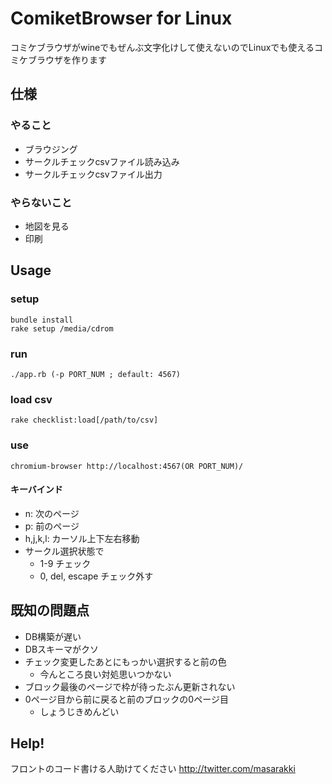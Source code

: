# ComiketBrowser for Linux

コミケブラウザがwineでもぜんぶ文字化けして使えないのでLinuxでも使えるコミケブラウザを作ります

## 仕様
### やること
- ブラウジング
- サークルチェックcsvファイル読み込み
- サークルチェックcsvファイル出力

### やらないこと
- 地図を見る
- 印刷

## Usage
### setup
    bundle install
    rake setup /media/cdrom

### run
    ./app.rb (-p PORT_NUM ; default: 4567)

### load csv
    rake checklist:load[/path/to/csv]

### use
    chromium-browser http://localhost:4567(OR PORT_NUM)/

#### キーバインド
- n: 次のページ
- p: 前のページ
- h,j,k,l: カーソル上下左右移動
- サークル選択状態で
  - 1-9 チェック
  - 0, del, escape チェック外す

## 既知の問題点
- DB構築が遅い
- DBスキーマがクソ
- チェック変更したあとにもっかい選択すると前の色
  - 今んところ良い対処思いつかない 
- ブロック最後のページで枠が待ったぶん更新されない
- 0ページ目から前に戻ると前のブロックの0ページ目
  - しょうじきめんどい

## Help!
フロントのコード書ける人助けてください
http://twitter.com/masarakki
